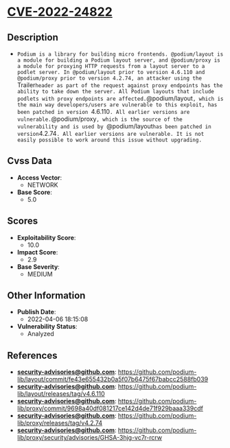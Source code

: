 
# [CVE-2022-24822](https://github.com/podium-lib/layout/commit/fe43e655432b0a5f07b6475f67babcc2588fb039)

## Description

- `Podium is a library for building micro frontends. @podium/layout is a module for building a Podium layout server, and @podium/proxy is a module for proxying HTTP requests from a layout server to a podlet server. In @podium/layout prior to version 4.6.110 and @podium/proxy prior to version 4.2.74, an attacker using the `Trailer` header as part of the request against proxy endpoints has the ability to take down the server. All Podium layouts that include podlets with proxy endpoints are affected. `@podium/layout`, which is the main way developers/users are vulnerable to this exploit, has been patched in version `4.6.110`. All earlier versions are vulnerable.`@podium/proxy`, which is the source of the vulnerability and is used by `@podium/layout` has been patched in version `4.2.74`. All earlier versions are vulnerable. It is not easily possible to work around this issue without upgrading.`

## Cvss Data

- **Access Vector**:
  - NETWORK
- **Base Score**:
  - 5.0

## Scores

- **Exploitability Score**:
  - 10.0
- **Impact Score**:
  - 2.9
- **Base Severity**:
  - MEDIUM

## Other Information

- **Publish Date**:
  - 2022-04-06 18:15:08
- **Vulnerability Status**:
  - Analyzed

## References

- **security-advisories@github.com**: https://github.com/podium-lib/layout/commit/fe43e655432b0a5f07b6475f67babcc2588fb039
- **security-advisories@github.com**: https://github.com/podium-lib/layout/releases/tag/v4.6.110
- **security-advisories@github.com**: https://github.com/podium-lib/proxy/commit/9698a40df081217ce142d4de71f929baaa339cdf
- **security-advisories@github.com**: https://github.com/podium-lib/proxy/releases/tag/v4.2.74
- **security-advisories@github.com**: https://github.com/podium-lib/proxy/security/advisories/GHSA-3hjg-vc7r-rcrw
